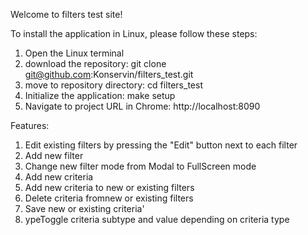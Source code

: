 Welcome to filters test site!

To install the application in Linux, please follow these steps:

1. Open the Linux terminal
2. download the repository:
   git clone git@github.com:Konservin/filters_test.git
3. move to repository directory:
   cd filters_test
4. Initialize the application:
   make setup
5. Navigate to project URL in Chrome: http://localhost:8090

Features:

1. Edit existing filters by pressing the "Edit" button next to each filter
2. Add new filter
3. Change new filter mode from Modal to FullScreen mode
4. Add new criteria
5. Add new criteria to new or existing filters
6. Delete criteria fromnew or existing filters
7. Save new or existing criteria'
8. ypeToggle criteria subtype and value depending on criteria type
